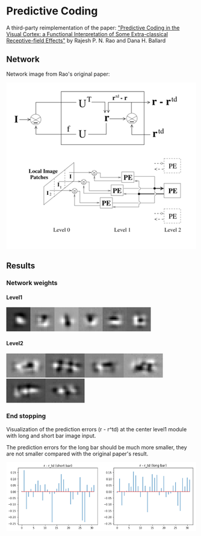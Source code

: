 # Predictive Coding

A third-party reimplementation of the paper: ["Predictive Coding in the Visual Cortex: a Functional Interpretation of Some Extra-classical Receptive-field Effects"](https://www.researchgate.net/publication/13103385_Predictive_Coding_in_the_Visual_Cortex_a_Functional_Interpretation_of_Some_Extra-classical_Receptive-field_Effects) by Rajesh P. N. Rao and Dana H. Ballard



## Network

Network image from Rao's original paper:

![network](docs/figures/network.png)



## Results


### Network weights

#### Level1

![](docs/images/u1_01.png)![](docs/images/u1_03.png)![](docs/images/u1_11.png)![](docs/images/u1_17.png)![](docs/images/u1_26.png)![](docs/images/u1_27.png)


#### Level2
![](docs/images/u2_004.png)![](docs/images/u2_007.png)![](docs/images/u2_016.png)![](docs/images/u2_023.png)![](docs/images/u2_034.png)![](docs/images/u2_054.png)



### End stopping

Visualization of the prediction errors (r - r^td) at the center level1 module with long and short bar image input.

The prediction errors for the long bar should be much more smaller, they are not smaller compared with the original paper's result.



![end_stopping](docs/figures/end_stopping.png)

